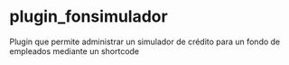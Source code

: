 # plugin_fonsimulador
Plugin que permite administrar un simulador de crédito para un fondo de empleados mediante un shortcode
